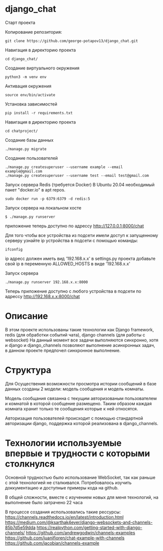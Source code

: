 # django_chat

Старт проекта

Копирование репозитория:

    git clone https://github.com/george-potapov13/django_chat.git

Навигация в директорию проекта

    cd django_chat/
    
Создание виртуального окружения

    python3 -m venv env
    
Активация окружения
    
    source env/bin/activate
    
Установка зависимостей
    
    pip install -r requirements.txt
    
Навигация в директорию проекта
    
    cd chatproject/
    
Создание базы данных
    
    ./manage.py migrate
    
Создание пользователей
    
    ./manage.py createsuperuser --username example --email example@gmail.com
    ./manage.py createsuperuser --username test --email test@gmail.com
    
Запуск сервера Redis (требуется Docker)
    В Ubuntu 20.04 необходимый пакет "docker.io" в apt repos.
        
    
    sudo docker run -p 6379:6379 -d redis:5

Запуск сервера на локальном хосте

    $ ./manage.py runserver

приложение теперь доступно по адрессу http://127.0.0.1:8000/chat

Для того чтобы все устройства из подсети имели доступ к запущенному серверу
узнайте ip устройства в подсети с помощью команды:

    ifconfig
    
ip адресс должен иметь вид '192.168.x.x'
в settings.py проекта добавьте свой ip в переменную ALLOWED_HOSTS в виде '192.168.x.x'

Запуск сервера 

    ./manage.py runserver 192.168.x.x:8000
    
Теперь приложение доступно с любого устройства в подсети по адрессу http://192.168.x.x:8000/chat

# Описание

В этом проекте использованы такие технологии как Django framework, redis (для обработки событий чата), django channels (для работы с websocket)
На данный момент все задачи выполняются синхронно, хотя и django и django_channels позволяют выполнение асинхронных задач, в данном проекте предпочел синхронное выполнение.

# Структура

Для Осуществения возможности просмотра истории сообщений в базе данных созданы 2 модели: модель сообщения и модель комнаты.

Модель сообщания связанна с текущим авторизованым пользователем и комнатой в которой сообщение размещено.
Таким образом каждая комната хранит только те сообщения которые к ней относятся.

Авторизация пользователей происходит с помощью стандартной авторизации django, поддержка которой реализована в django_channels.

# Технологии используемые впервые и трудности с которыми столкнулся

Основной трудностью было использование WebSocket, так как раньше с этой технологией не сталкивался.
Потребовалось изучить доккументацию и доступные примеры кода на github.

В общей сложности, вместе с изучением новых для меня технологий, на выполнение было затрачено 22 часа

В процессе создания использовались такие рессурсы:
    https://channels.readthedocs.io/en/latest/introduction.html
    https://medium.com/@ksarthak4ever/django-websockets-and-channels-85b7d5e59dda
    https://realpython.com/getting-started-with-django-channels/
    https://github.com/andrewgodwin/channels-examples
    https://github.com/juanifioren/chat-example-with-channels
    https://github.com/jacobian/channels-example
